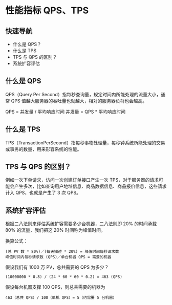 # 性能指标 QPS、TPS 

## 快速导航
- 什么是 QPS？
- 什么是 TPS
- TPS 与 QPS 的区别？
- 系统扩容评估

## 什么是 QPS

QPS（Query Per Second）指每秒查询量，规定时间内所能处理的流量大小，通常 QPS 值越大服务器的吞吐量也就越大，相对的服务器负荷也会越高。

QPS = 并发量 / 平均响应时间
并发量 = QPS * 平均响应时间

## 什么是 TPS

TPS（TransactionPerSecond）指每秒事物处理量，每秒钟系统所能处理的交易或事务的数量，用来形容系统的性能。

## TPS 与 QPS 的区别？

例如一次下单请求，访问一次创建订单接口产生一次 TPS，对于服务器的请求可能会产生多次，比如查询用户地址信息、商品数据信息、商品报价信息，这些请求计入 QPS，也就是产生了 3 次 QPS。

## 系统扩容评估

根据二八法则来评估系统扩容需要多少台机器，二八法则即 20% 的时间承载 80% 的流量，我们把这 20% 时间称为峰值时间。

换算公式：
```
(总 PV 数 * 80%)／(每天描述 * 20%) = 峰值时间每秒请求数
峰值时间内每秒请求数 (QPS)／单台机器 QPS = 需要的机器
```

假设我们有 1000 万 PV，总共需要的 QPS 为多少？

```
(10000000 * 0.8) / (24 * 60 * 60 * 0.2) = 463 (QPS)
```

假设每台机器支撑 100 QPS，则总共需要的机器为

```
463（总共 QPS）/ 100（单机 QPS）= 5（约需要 5 台机器）
```
